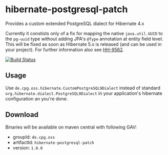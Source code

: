 # hibernate-postgresql-patch
Provides a custom extended PostgreSQL dialect for Hibernate 4.x

Currently it constists only of a fix for mapping the native `java.util.UUID` to the `pg-uuid` type without adding
JPA's `@Type` annotation at entity field level. This will be fixed as soon as Hibernate 5.x is released (and can
be used in your project). For further information also see [HH-9562](https://hibernate.atlassian.net/browse/HHH-9562).

[![Build Status](https://api.travis-ci.org/xpensum/hibernate-postgresql-patch.svg?branch=master)](https://travis-ci.org/xpensum/hibernate-postgresql-patch)

## Usage

Use `de.cpg.oss.hibernate.CustomPostgreSQL9Dialect` instead of standard `org.hibernate.dialect.PostgreSQL9Dialect`
in your application's hibernate configuration an you're done.

## Download

Binaries will be available on maven central with following GAV:

- groupId: `de.cpg.oss`
- artifactId: `hibernate-postgresql-patch`
- version: `1.0.0`
